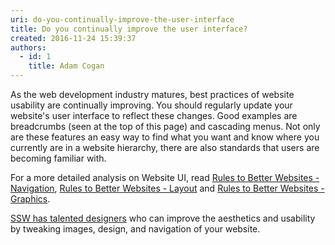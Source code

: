 ```yaml
---
uri: do-you-continually-improve-the-user-interface
title: Do you continually improve the user interface?
created: 2016-11-24 15:39:37
authors:
  - id: 1
    title: Adam Cogan
---
```





<span class='intro'> As the web development industry matures, best practices of website usability are continually improving. You should regularly update your website's user interface to reflect these changes. Good examples are breadcrumbs (seen at the top of this page) and cascading menus. Not only are these features an easy way to find what you want and know where you currently are in a website hierarchy, there are also standards that users are becoming familiar with.​<br> </span>

<p class="ssw15-rteElement-P">For a more detailed analysis on Website UI, read&#160;<a href="/_layouts/15/FIXUPREDIRECT.ASPX?WebId=3dfc0e07-e23a-4cbb-aac2-e778b71166a2&amp;TermSetId=07da3ddf-0924-4cd2-a6d4-a4809ae20160&amp;TermId=313838ef-4179-493e-8b76-34acc6a20615">Rules to Better Websites - Navigation</a>,&#160;<a href="/_layouts/15/FIXUPREDIRECT.ASPX?WebId=3dfc0e07-e23a-4cbb-aac2-e778b71166a2&amp;TermSetId=07da3ddf-0924-4cd2-a6d4-a4809ae20160&amp;TermId=3085e983-6345-4a89-85a9-5a24fd913cbc">Rules to Better Websites - Layout</a>&#160;and&#160;<a href="/_layouts/15/FIXUPREDIRECT.ASPX?WebId=3dfc0e07-e23a-4cbb-aac2-e778b71166a2&amp;TermSetId=07da3ddf-0924-4cd2-a6d4-a4809ae20160&amp;TermId=8ab19bec-a59e-4f70-af4a-0a6698f66d94">Rules to Better Websites - Graphics</a>.<br></p><div><div><p class="ssw15-rteElement-P"><a href="https&#58;//www.ssw.com.au/ssw/Consulting/WebsiteDesignAndUserExperience.aspx" target="_blank">SSW has talented designers​</a> who can improve the aesthetics and usability by tweaking images, design, and navigation of your website. <br></p></div></div>


